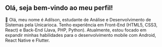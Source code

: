 ## Olá, seja bem-vindo ao meu perfil!

👋 Olá, meu nome é Adilson, estudante de Análise e Desenvolvimento de Sistemas pela Unicarioca. Tenho experiência em Front-End (HTML5, CSS3, React) e Back-End (Java, PHP, Python). Atualmente, estou focado em expandir minhas habilidades para o desenvolvimento mobile com Android, React Native e Flutter.



